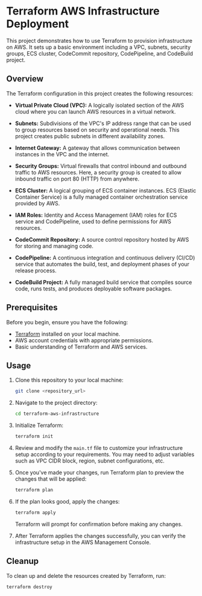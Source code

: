 # Terraform AWS Infrastructure Deployment

This project demonstrates how to use Terraform to provision infrastructure on AWS. It sets up a basic environment including a VPC, subnets, security groups, ECS cluster, CodeCommit repository, CodePipeline, and CodeBuild project.

## Overview

The Terraform configuration in this project creates the following resources:

- **Virtual Private Cloud (VPC):** A logically isolated section of the AWS cloud where you can launch AWS resources in a virtual network.

- **Subnets:** Subdivisions of the VPC's IP address range that can be used to group resources based on security and operational needs. This project creates public subnets in different availability zones.

- **Internet Gateway:** A gateway that allows communication between instances in the VPC and the internet.

- **Security Groups:** Virtual firewalls that control inbound and outbound traffic to AWS resources. Here, a security group is created to allow inbound traffic on port 80 (HTTP) from anywhere.

- **ECS Cluster:** A logical grouping of ECS container instances. ECS (Elastic Container Service) is a fully managed container orchestration service provided by AWS.

- **IAM Roles:** Identity and Access Management (IAM) roles for ECS service and CodePipeline, used to define permissions for AWS resources.

- **CodeCommit Repository:** A source control repository hosted by AWS for storing and managing code.

- **CodePipeline:** A continuous integration and continuous delivery (CI/CD) service that automates the build, test, and deployment phases of your release process.

- **CodeBuild Project:** A fully managed build service that compiles source code, runs tests, and produces deployable software packages.

## Prerequisites

Before you begin, ensure you have the following:

- [Terraform](https://www.terraform.io/downloads.html) installed on your local machine.
- AWS account credentials with appropriate permissions.
- Basic understanding of Terraform and AWS services.

## Usage

1. Clone this repository to your local machine:

    ```bash
    git clone <repository_url>
    ```

2. Navigate to the project directory:

    ```bash
    cd terraform-aws-infrastructure
    ```

3. Initialize Terraform:

    ```bash
    terraform init
    ```

4. Review and modify the `main.tf` file to customize your infrastructure setup according to your requirements. You may need to adjust variables such as VPC CIDR block, region, subnet configurations, etc.

5. Once you've made your changes, run Terraform plan to preview the changes that will be applied:

    ```bash
    terraform plan
    ```

6. If the plan looks good, apply the changes:

    ```bash
    terraform apply
    ```

    Terraform will prompt for confirmation before making any changes.

7. After Terraform applies the changes successfully, you can verify the infrastructure setup in the AWS Management Console.

## Cleanup

To clean up and delete the resources created by Terraform, run:

```bash
terraform destroy
